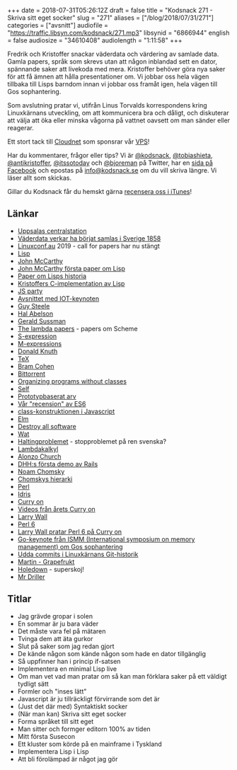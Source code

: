 +++
date = 2018-07-31T05:26:12Z
draft = false
title = "Kodsnack 271 - Skriva sitt eget socker"
slug = "271"
aliases = ["/blog/2018/07/31/271"]
categories = ["avsnitt"]
audiofile = "https://traffic.libsyn.com/kodsnack/271.mp3"
libsynid = "6866944"
english = false
audiosize = "34610408"
audiolength = "1:11:58"
+++

Fredrik och Kristoffer snackar väderdata och värdering av samlade data. Gamla papers, språk som skrevs utan att någon inblandad sett en dator, spännande saker att livekoda med mera. Kristoffer behöver göra nya saker för att få ämnen att hålla presentationer om. Vi jobbar oss hela vägen tillbaka till Lisps barndom innan vi jobbar oss framåt igen, hela vägen till Gos sophantering. 

Som avslutning pratar vi, utifrån Linus Torvalds korrespondens kring Linuxkärnans utveckling, om att kommunicera bra och dåligt, och diskuterar att välja att öka eller minska vågorna på vattnet oavsett om man sänder eller reagerar.

Ett stort tack till [Cloudnet](http://www.cloudnet.se) som sponsrar vår [VPS](http://en.wikipedia.org/wiki/Virtual_private_server)!

Har du kommentarer, frågor eller tips? Vi är [@kodsnack](https://www.twitter.com/kodsnack), [@tobiashieta](https://www.twitter.com/tobiashieta), [@antikristoffer](https://www.twitter.com/antikristoffer), [@itssotoday](https://twitter.com/itssotoday) och [@bjoreman](https://www.twitter.com/bjoreman) på Twitter, har en [sida på Facebook](https://www.facebook.com/kodsnack) och epostas på [info@kodsnack.se](mailto:info@kodsnack.se) om du vill skriva längre. Vi läser allt som skickas.

Gillar du Kodsnack får du hemskt gärna [recensera oss i iTunes](http://itunes.apple.com/se/podcast/kodsnack/id561631498?l=en)!

## Länkar ##
* [Uppsalas centralstation](https://cdn.discordapp.com/attachments/453623610410663967/473118945239498762/image.jpg)
* [Väderdata verkar ha börjat samlas i Sverige 1858](https://www.smhi.se/kunskapsbanken/meteorologi/det-meteorologiska-stationsnatets-historia-1.5248)
* [Linuxconf.au](https://linux.conf.au/) 2019 - call for papers har nu stängt
* [Lisp](https://en.wikipedia.org/wiki/Lisp_%28programming_language%29)
* [John McCarthy](https://en.wikipedia.org/wiki/John_McCarthy_%28computer_scientist%29)
* [John McCarthy första paper om Lisp](https://web.archive.org/web/20131004232653/http://www-formal.stanford.edu/jmc/recursive.pdf)
* [Paper om Lisps historia](http://jmc.stanford.edu/articles/lisp.html)
* [Kristoffers C-implementation av Lisp](https://github.com/krig/LISP)
* [JS party](https://changelog.com/jsparty)
* [Avsnittet med IOT-keynoten](https://overcast.fm/+Id5XnUDeM)
* [Guy Steele](https://en.wikipedia.org/wiki/Guy_L._Steele_Jr.)
* [Hal Abelson](https://en.wikipedia.org/wiki/Hal_Abelson)
* [Gerald Sussman](https://en.wikipedia.org/wiki/Gerald_Jay_Sussman)
* [The lambda papers](https://en.wikipedia.org/wiki/History_of_the_Scheme_programming_language#The_Lambda_Papers) - papers om Scheme
* [S-expression](https://en.wikipedia.org/wiki/S-expression)
* [M-expressions](https://en.wikipedia.org/wiki/M-expression)
* [Donald Knuth](https://en.wikipedia.org/wiki/Donald_Knuth)
* [TeX](https://en.wikipedia.org/wiki/TeX)
* [Bram Cohen](https://en.wikipedia.org/wiki/Bram_Cohen)
* [Bittorrent](https://en.wikipedia.org/wiki/BitTorrent)
* [Organizing programs without classes](http://bibliography.selflanguage.org/_static/organizing-programs.pdf)
* [Self](https://en.wikipedia.org/wiki/Self_%28programming_language%29)
* [Prototypbaserat arv](https://en.wikipedia.org/wiki/Prototype-based_programming)
* [Vår "recension" av ES6](https://kodsnack.se/113/)
* [class-konstruktionen i Javascript](https://developer.mozilla.org/sv-SE/docs/Web/JavaScript/Reference/Classes)
* [Elm](https://en.wikipedia.org/wiki/Elm_%28programming_language%29)
* [Destroy all software](https://www.destroyallsoftware.com/)
* [Wat](https://www.destroyallsoftware.com/talks/wat)
* [Haltingproblemet](https://en.wikipedia.org/wiki/Halting_problem) - stopproblemet på ren svenska?
* [Lambdakalkyl](https://en.wikipedia.org/wiki/Lambda_calculus)
* [Alonzo Church](https://en.wikipedia.org/wiki/Alonzo_Church)
* [DHH:s första demo av Rails](https://www.youtube.com/watch?v=Gzj723LkRJY)
* [Noam Chomsky](https://en.wikipedia.org/wiki/Noam_Chomsky)
* [Chomskys hierarki](https://en.wikipedia.org/wiki/Chomsky_hierarchy)
* [Perl](https://en.wikipedia.org/wiki/Perl)
* [Idris](https://en.wikipedia.org/wiki/Idris_%28programming_language%29)
* [Curry on](http://www.curry-on.org)
* [Videos från årets Curry on](https://www.youtube.com/channel/UC-WICcSW1k3HsScuXxDrp0w)
* [Larry Wall](https://en.wikipedia.org/wiki/Larry_Wall)
* [Perl 6](https://en.wikipedia.org/wiki/Perl_6)
* [Larry Wall pratar Perl 6 på Curry on](https://www.youtube.com/watch?v=BJIfPFpaMRI)
* [Go-keynote från ISMM (International symposium on memory management) om Gos sophantering](https://blog.golang.org/ismmkeynote)
* [Udda commits i Linuxkärnans Git-historik](https://www.destroyallsoftware.com/blog/2017/the-biggest-and-weirdest-commits-in-linux-kernel-git-history)
* [Martin - Grapefrukt](http://grapefrukt.com/)
* [Holedown](https://holedown.com/) - superskoj!
* [Mr Driller](https://en.wikipedia.org/wiki/Mr._Driller)

## Titlar ##
* Jag grävde gropar i solen
* En sommar är ju bara väder
* Det måste vara fel på mätaren
* Tvinga dem att äta gurkor
* Slut på saker som jag redan gjort
* De kände någon som kände någon som hade en dator tillgänglig
* Så uppfinner han i princip if-satsen
* Implementera en minimal Lisp live
* Om man vet vad man pratar om så kan man förklara saker på ett väldigt tydligt sätt
* Formler och "inses lätt"
* Javascript är ju tillräckligt förvirrande som det är
* (Just det där med) Syntaktiskt socker
* (När man kan) Skriva sitt eget socker
* Forma språket till sitt eget
* Man sitter och formger editorn 100% av tiden
* Mitt första Susecon
* Ett kluster som körde på en mainframe i Tyskland
* Implementera Lisp i Lisp
* Att bli förolämpad är något jag gör